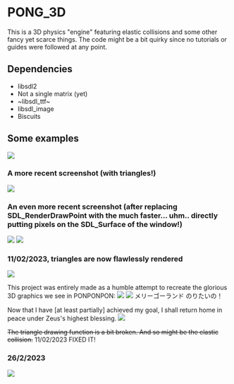 # PONG_3D
This is a 3D physics "engine" featuring elastic collisions and some other fancy yet scarce things.
The code might be a bit quirky since no tutorials or guides were followed at any point.
## Dependencies
* libsdl2
* Not a single matrix (yet)
* ~libsdl_ttf~
* libsdl_image
* Biscuits

## Some examples
![](https://raw.githubusercontent.com/Theophylactus/PONG_3D/main/img/pong.png)
### A more recent screenshot (with triangles!)
![](https://raw.githubusercontent.com/Theophylactus/PONG_3D/main/img/pongpongpong.png)

### An even more recent screenshot (after replacing SDL_RenderDrawPoint with the much faster... uhm.. directly putting pixels on the SDL_Surface of the window!)
![](https://raw.githubusercontent.com/Theophylactus/PONG_3D/main/img/wayway.png)
![](https://raw.githubusercontent.com/Theophylactus/PONG_3D/main/img/pongway.png)

### 11/02/2023, triangles are now flawlessly rendered
![](https://raw.githubusercontent.com/Theophylactus/PONG_3D/main/img/ICOSAHEDRON.png)

This project was entirely made as a humble attempt to recreate the glorious 3D graphics we see in PONPONPON:
![](https://raw.githubusercontent.com/Theophylactus/PONG_3D/main/img/hand.jpg)
![](https://raw.githubusercontent.com/Theophylactus/PONG_3D/main/img/carousel.jpg)
メリーゴーランド のりたいの！

Now that I have [at least partially] achieved my goal, I shall return home in peace under Zeus's highest blessing.
![](https://raw.githubusercontent.com/Theophylactus/PONG_3D/main/img/cardinal.png)

~~The triangle drawing function is a bit broken. And so might be the elastic collision.~~ 11/02/2023 FIXED IT!

### 26/2/2023
![](https://raw.githubusercontent.com/Theophylactus/PONG_3D/main/img/GURAA.png)
